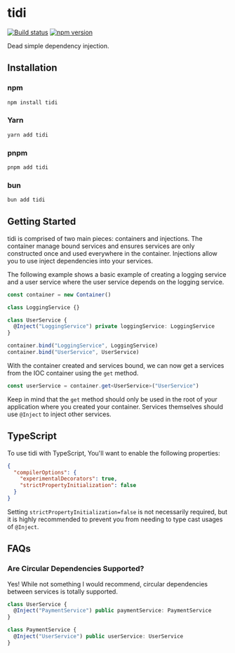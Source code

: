 # tidi

[![Build status](https://github.com/mskelton/tidi/workflows/Build/badge.svg)](https://github.com/mskelton/tidi/actions)
[![npm version](https://img.shields.io/npm/v/tidi)](https://www.npmjs.com/package/tidi)

Dead simple dependency injection.

## Installation

### npm

```sh
npm install tidi
```

### Yarn

```sh
yarn add tidi
```

### pnpm

```sh
pnpm add tidi
```

### bun

```sh
bun add tidi
```

## Getting Started

tidi is comprised of two main pieces: containers and injections. The container
manage bound services and ensures services are only constructed once and used
everywhere in the container. Injections allow you to use inject dependencies
into your services.

The following example shows a basic example of creating a logging service and a
user service where the user service depends on the logging service.

```ts
const container = new Container()

class LoggingService {}

class UserService {
  @Inject("LoggingService") private loggingService: LoggingService
}

container.bind("LoggingService", LoggingService)
container.bind("UserService", UserService)
```

With the container created and services bound, we can now get a services from
the IOC container using the `get` method.

```ts
const userService = container.get<UserService>("UserService")
```

Keep in mind that the `get` method should only be used in the root of your
application where you created your container. Services themselves should use
`@Inject` to inject other services.

## TypeScript

To use tidi with TypeScript, You'll want to enable the following properties:

```json
{
  "compilerOptions": {
    "experimentalDecorators": true,
    "strictPropertyInitialization": false
  }
}
```

Setting `strictPropertyInitialization=false` is not necessarily required, but it
is highly recommended to prevent you from needing to type cast usages of
`@Inject`.

## FAQs

### Are Circular Dependencies Supported?

Yes! While not something I would recommend, circular dependencies between
services is totally supported.

```ts
class UserService {
  @Inject("PaymentService") public paymentService: PaymentService
}

class PaymentService {
  @Inject("UserService") public userService: UserService
}
```
